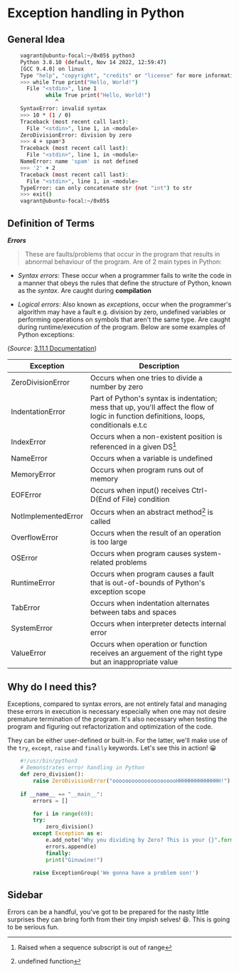 # Exception handling in Python

## General Idea

```bash
	vagrant@ubuntu-focal:~/0x05$ python3
	Python 3.8.10 (default, Nov 14 2022, 12:59:47)
	[GCC 9.4.0] on linux
	Type "help", "copyright", "credits" or "license" for more information.
	>>> while True print("Hello, World!")
	  File "<stdin>", line 1
    	    while True print("Hello, World!")
               ^
	SyntaxError: invalid syntax
	>>> 10 * (1 / 0)
	Traceback (most recent call last):
	  File "<stdin>", line 1, in <module>
	ZeroDivisionError: division by zero
	>>> 4 + spam*3
	Traceback (most recent call last):
	  File "<stdin>", line 1, in <module>
	NameError: name 'spam' is not defined
	>>> '2' + 2
	Traceback (most recent call last):
	  File "<stdin>", line 1, in <module>
	TypeError: can only concatenate str (not "int") to str
	>>> exit()
	vagrant@ubuntu-focal:~/0x05$
```

## Definition of Terms

***Errors***

> These are faults/problems that occur in the program that results in abnormal behaviour of the program. Are of 2 main types in Python:

* _Syntax errors_: These occur when a programmer fails to write the code in a manner that obeys the rules that define the structure of Python, known as the *syntax*. Are caught during **compilation**

* _Logical errors_: Also known as *exceptions*, occur when the programmer's algorithm may have a fault e.g. division by zero, undefined variables or performing operations on symbols that aren't the same type. Are caught during runtime/execution of the program. Below are some examples of Python exceptions:

(_Source_: [3.11.1 Documentation](https://docs.python.org/3/library/exceptions.html#bltin-exceptions))

| Exception | Description |
| -- | -- |
| ZeroDivisionError | Occurs when one tries to divide a number by zero |
| IndentationError | Part of Python's syntax is indentation; mess that up, you'll affect the flow of logic in function definitions, loops, conditionals e.t.c |
| IndexError | Occurs when a non-existent position is referenced in a given DS[^1] |
| NameError | Occurs when a variable is undefined |
| MemoryError | Occurs when program runs out of memory |
| EOFError | Occurs when input() receives Ctrl-D(End of File) condition |
| NotImplementedError | Occurs when an abstract method[^2] is called |
| OverflowError | Occurs when the result of an operation is too large |
| OSError | Occurs when program causes system-related problems |
| RuntimeError | Occurs when program causes a fault that is out-of-bounds of Python's exception scope |
| TabError | Occurs when indentation alternates between tabs and spaces |
| SystemError | Occurs when interpreter detects internal error |
| ValueError | Occurs when operation or function receives an arguement of the right type but an inappropriate value |

[^1]: Raised when a sequence subscript is out of range
[^2]: undefined function

## Why do I need this?

Exceptions, compared to syntax errors, are not entirely fatal and managing these errors in execution is necessary especially when one may not desire premature termination of the program. It's also necessary when testing the program and figuring out refactorization and optimization of the code.

They can be either user-defined or built-in. For the latter, we'll make use of the `try`, `except`, `raise` and `finally` keywords. Let's see this in action! :grinning:

```python
	#!/usr/bin/python3
	# Demonstrates error handling in Python
	def zero_division():
	    raise ZeroDivisionError("ooooooooooooooooooooHHHHHHHHHHHHHH!")
	
	if __name__ == "__main__":
	    errors = []

	    for i in range(69):
		try:
		    zero_division()
		except Exception as e:
		    e.add_note("Why you dividing by Zero? This is your {}".format(i + 1))
		    errors.append(e)
	        finally:
		    print("Ginuwine!")

	    raise ExceptionGroup('We gonna have a problem son!')
```

## Sidebar

Errors can be a handful, you've got to be prepared for the nasty little surprises they can bring forth from their tiny impish selves! :laughing:. This is going to be serious fun.
